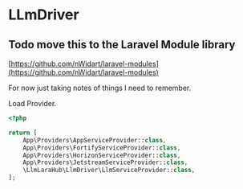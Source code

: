 # LLmDriver

## Todo move this to the Laravel Module library

[https://github.com/nWidart/laravel-modules](https://github.com/nWidart/laravel-modules)


For now just taking notes of things I need to remember.


Load Provider.

```php
<?php

return [
    App\Providers\AppServiceProvider::class,
    App\Providers\FortifyServiceProvider::class,
    App\Providers\HorizonServiceProvider::class,
    App\Providers\JetstreamServiceProvider::class,
    \LlmLaraHub\LlmDriver\LlmServiceProvider::class,
];
```